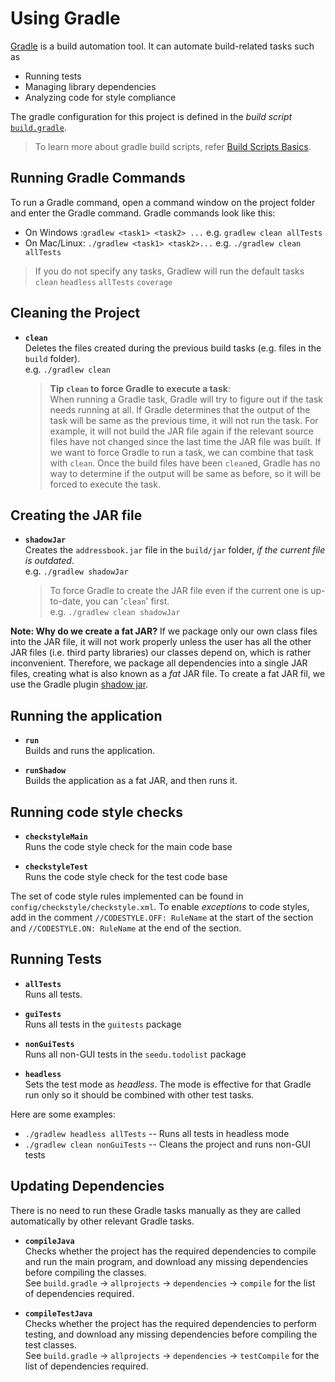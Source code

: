 # Using Gradle

[Gradle](https://gradle.org/) is a build automation tool. It can automate build-related tasks such as
* Running tests
* Managing library dependencies
* Analyzing code for style compliance

The gradle configuration for this project is defined in the _build script_  [`build.gradle`](../build.gradle).
> To learn more about gradle build scripts,
refer [Build Scripts Basics](https://docs.gradle.org/current/userguide/tutorial_using_tasks.html).

## Running Gradle Commands

To run a Gradle command, open a command window on the project folder and enter the Gradle command.
Gradle commands look like this:
* On Windows :`gradlew <task1> <task2> ...` e.g. `gradlew clean allTests`
* On Mac/Linux: `./gradlew <task1> <task2>...`  e.g. `./gradlew clean allTests`

> If you do not specify any tasks, Gradlew will run the default tasks `clean` `headless` `allTests` `coverage`

## Cleaning the Project

* **`clean`** <br>
  Deletes the files created during the previous build tasks (e.g. files in the `build` folder).<br>
  e.g. `./gradlew clean`

  >**Tip `clean` to force Gradle to execute a task**: <br>
  When running a Gradle task, Gradle will try to figure out if the task needs running at all.
  If Gradle determines that the output of the task will be same as the previous time, it will not run
  the task. For example, it will not build the JAR file again if the relevant source files have not changed
  since the last time the JAR file was built. If we want to force Gradle to run a task, we can combine
  that task with `clean`. Once the build files have been `clean`ed, Gradle has no way to determine if
  the output will be same as before, so it will be forced to execute the task.

## Creating the JAR file

* **`shadowJar`** <br>
  Creates the `addressbook.jar` file in the `build/jar` folder, _if the current file is outdated_.<br>
  e.g. `./gradlew shadowJar`

  > To force Gradle to create the JAR file even if the current one is up-to-date, you can '`clean`' first. <br>
    e.g. `./gradlew clean shadowJar`

**Note: Why do we create a fat JAR?**
If we package only our own class files into the JAR file, it will not work properly unless the user has all the other
  JAR files (i.e. third party libraries) our classes depend on, which is rather inconvenient.
  Therefore, we package all dependencies into a single JAR files, creating what is also known as a _fat_ JAR file.
  To create a fat JAR fil, we use the Gradle plugin [shadow jar](https://github.com/johnrengelman/shadow).

## Running the application

* **`run`** <br>
  Builds and runs the application.

* **`runShadow`** <br>
  Builds the application as a fat JAR, and then runs it.

## Running code style checks

* **`checkstyleMain`**<br>
  Runs the code style check for the main code base

* **`checkstyleTest`**<br>
  Runs the code style check for the test code base

The set of code style rules implemented can be found in `config/checkstyle/checkstyle.xml`.
To enable _exceptions_ to code styles, add in the comment `//CODESTYLE.OFF: RuleName` at the start of the section and  `//CODESTYLE.ON: RuleName` at the end of the section.

## Running Tests

* **`allTests`**<br>
  Runs all tests.

* **`guiTests`**<br>
  Runs all tests in the `guitests` package

* **`nonGuiTests`**<br>
  Runs all non-GUI tests in the `seedu.todolist` package

* **`headless`**<br>
  Sets the test mode as _headless_.
  The mode is effective for that Gradle run only so it should be combined with other test tasks.

Here are some examples:

* `./gradlew headless allTests` -- Runs all tests in headless mode
* `./gradlew clean nonGuiTests` -- Cleans the project and runs non-GUI tests


## Updating Dependencies

There is no need to run these Gradle tasks manually as they are called automatically by other
relevant Gradle tasks.

* **`compileJava`**<br>
 Checks whether the project has the required dependencies to compile and run the main program, and download
 any missing dependencies before compiling the classes.<br>
 See `build.gradle` -> `allprojects` -> `dependencies` -> `compile` for the list of dependencies required.

* **`compileTestJava`**<br>
  Checks whether the project has the required dependencies to perform testing, and download
  any missing dependencies before compiling the test classes.<br>
  See `build.gradle` -> `allprojects` -> `dependencies` -> `testCompile` for the list of
  dependencies required.
